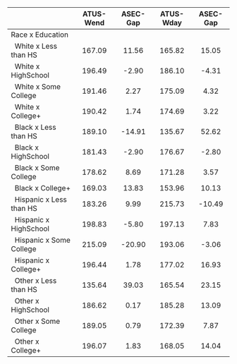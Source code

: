 
|                      |    ATUS-Wend |     ASEC-Gap |    ATUS-Wday |     ASEC-Gap |
| -------------------- | :----------: | :----------: | :----------: | :----------: |
| Race x Education     |              |              |              |              |
| &nbsp;&nbsp;White x Less than HS |       167.09 |        11.56 |       165.82 |        15.05 |
| &nbsp;&nbsp;White x HighSchool |       196.49 |        -2.90 |       186.10 |        -4.31 |
| &nbsp;&nbsp;White x Some College |       191.46 |         2.27 |       175.09 |         4.32 |
| &nbsp;&nbsp;White x College+ |       190.42 |         1.74 |       174.69 |         3.22 |
| &nbsp;&nbsp;Black x Less than HS |       189.10 |       -14.91 |       135.67 |        52.62 |
| &nbsp;&nbsp;Black x HighSchool |       181.43 |        -2.90 |       176.67 |        -2.80 |
| &nbsp;&nbsp;Black x Some College |       178.62 |         8.69 |       171.28 |         3.57 |
| &nbsp;&nbsp;Black x College+ |       169.03 |        13.83 |       153.96 |        10.13 |
| &nbsp;&nbsp;Hispanic x Less than HS |       183.26 |         9.99 |       215.73 |       -10.49 |
| &nbsp;&nbsp;Hispanic x HighSchool |       198.83 |        -5.80 |       197.13 |         7.83 |
| &nbsp;&nbsp;Hispanic x Some College |       215.09 |       -20.90 |       193.06 |        -3.06 |
| &nbsp;&nbsp;Hispanic x College+ |       196.44 |         1.78 |       177.02 |        16.93 |
| &nbsp;&nbsp;Other x Less than HS |       135.64 |        39.03 |       165.54 |        23.15 |
| &nbsp;&nbsp;Other x HighSchool |       186.62 |         0.17 |       185.28 |        13.09 |
| &nbsp;&nbsp;Other x Some College |       189.05 |         0.79 |       172.39 |         7.87 |
| &nbsp;&nbsp;Other x College+ |       196.07 |         1.83 |       168.05 |        14.04 |

